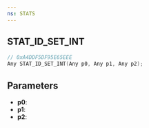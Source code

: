 ```yaml
---
ns: STATS
---
```

## STAT_ID_SET_INT

```c
// 0xA4DDF5DF95E65EEE
Any STAT_ID_SET_INT(Any p0, Any p1, Any p2);
```

## Parameters
* **p0**:
* **p1**:
* **p2**:
